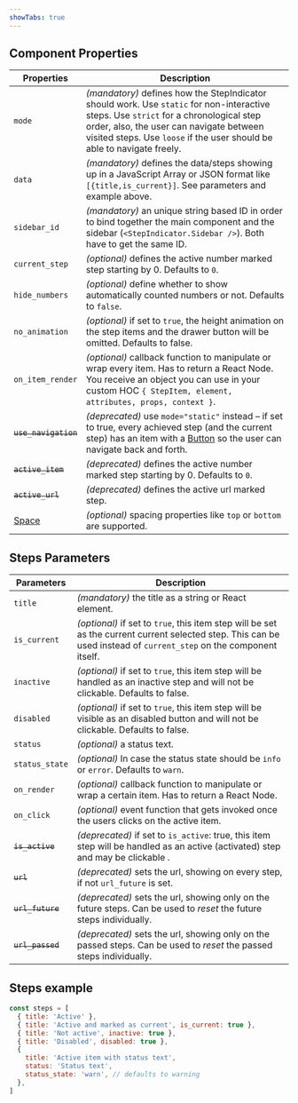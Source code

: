 ```yaml
---
showTabs: true
---
```


## Component Properties

| Properties                                  | Description                                                                                                                                                                                                                                                 |
| ------------------------------------------- | ----------------------------------------------------------------------------------------------------------------------------------------------------------------------------------------------------------------------------------------------------------- |
| `mode`                                      | _(mandatory)_ defines how the StepIndicator should work. Use `static` for non-interactive steps. Use `strict` for a chronological step order, also, the user can navigate between visited steps. Use `loose` if the user should be able to navigate freely. |
| `data`                                      | _(mandatory)_ defines the data/steps showing up in a JavaScript Array or JSON format like `[{title,is_current}]`. See parameters and example above.                                                                                                         |
| `sidebar_id`                                | _(mandatory)_ an unique string based ID in order to bind together the main component and the sidebar (`<StepIndicator.Sidebar />`). Both have to get the same ID.                                                                                           |
| `current_step`                              | _(optional)_ defines the active number marked step starting by 0. Defaults to `0`.                                                                                                                                                                          |
| `hide_numbers`                              | _(optional)_ define whether to show automatically counted numbers or not. Defaults to `false`.                                                                                                                                                              |
| `no_animation`                              | _(optional)_ if set to `true`, the height animation on the step items and the drawer button will be omitted. Defaults to false.                                                                                                                             |
| `on_item_render`                            | _(optional)_ callback function to manipulate or wrap every item. Has to return a React Node. You receive an object you can use in your custom HOC `{ StepItem, element, attributes, props, context }`.                                                      |
| ~~`use_navigation`~~                        | _(deprecated)_ use `mode="static"` instead – if set to true, every achieved step (and the current step) has an item with a [Button](/uilib/components/button) so the user can navigate back and forth.                                                      |
| ~~`active_item`~~                           | _(deprecated)_ defines the active number marked step starting by 0. Defaults to `0`.                                                                                                                                                                        |
| ~~`active_url`~~                            | _(deprecated)_ defines the active url marked step.                                                                                                                                                                                                          |
| [Space](/uilib/components/space/properties) | _(optional)_ spacing properties like `top` or `bottom` are supported.                                                                                                                                                                                       |

## Steps Parameters

| Parameters       | Description                                                                                                                                                         |
| ---------------- | ------------------------------------------------------------------------------------------------------------------------------------------------------------------- |
| `title`          | _(mandatory)_ the title as a string or React element.                                                                                                               |
| `is_current`     | _(optional)_ if set to `true`, this item step will be set as the current current selected step. This can be used instead of `current_step` on the component itself. |
| `inactive`       | _(optional)_ if set to `true`, this item step will be handled as an inactive step and will not be clickable. Defaults to false.                                     |
| `disabled`       | _(optional)_ if set to `true`, this item step will be visible as an disabled button and will not be clickable. Defaults to false.                                   |
| `status`         | _(optional)_ a status text.                                                                                                                                         |
| `status_state`   | _(optional)_ In case the status state should be `info` or `error`. Defaults to `warn`.                                                                              |
| `on_render`      | _(optional)_ callback function to manipulate or wrap a certain item. Has to return a React Node.                                                                    |
| `on_click`       | _(optional)_ event function that gets invoked once the users clicks on the active item.                                                                             |
| ~~`is_active`~~  | _(deprecated)_ if set to `is_active`: true, this item step will be handled as an active (activated) step and may be clickable .                                     |
| ~~`url`~~        | _(deprecated)_ sets the url, showing on every step, if not `url_future` is set.                                                                                     |
| ~~`url_future`~~ | _(deprecated)_ sets the url, showing only on the future steps. Can be used to _reset_ the future steps individually.                                                |
| ~~`url_passed`~~ | _(deprecated)_ sets the url, showing only on the passed steps. Can be used to _reset_ the passed steps individually.                                                |

## Steps example

```js
const steps = [
  { title: 'Active' },
  { title: 'Active and marked as current', is_current: true },
  { title: 'Not active', inactive: true },
  { title: 'Disabled', disabled: true },
  {
    title: 'Active item with status text',
    status: 'Status text',
    status_state: 'warn', // defaults to warning
  },
]
```
